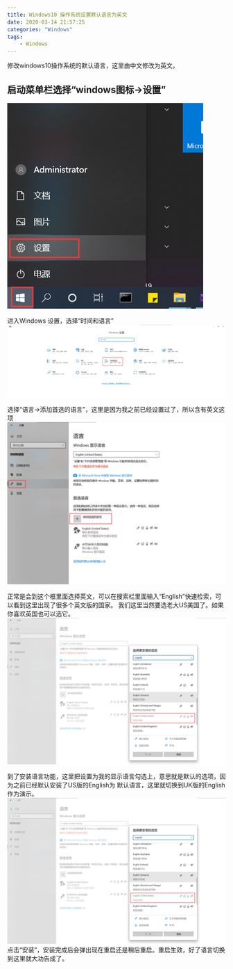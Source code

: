 ```yaml
---
title: Windows10 操作系统设置默认语言为英文
date: 2020-03-14 21:57:25
categories: "Windows"
tags:
	- Windows
---
```

修改windows10操作系统的默认语言，这里由中文修改为英文。
<!-- more -->
## 启动菜单栏选择“windows图标->设置”
<img src="../image/windows/language/1.png">
<br/>

进入Windows 设置，选择“时间和语言”
<img src="../image/windows/language/2.png">
<br/>

选择“语言->添加首选的语言”，这里是因为我之前已经设置过了，所以含有英文这项
<img src="../image/windows/language/3.png">
<br/>

正常是会到这个框里面选择英文，可以在搜索栏里面输入“English”快速检索，可以看到这里出现了很多个英文版的国家。
我们这里当然要选老大US美国了。如果你喜欢英国也可以选它。
<img src="../image/windows/language/4.png">
<br/>

到了安装语言功能，这里把设置为我的显示语言勾选上，意思就是默认的选项，因为之前已经默认安装了US版的English为
默认语言，这里就切换到UK版的English作为演示。
<img src="../image/windows/language/4.png">
<br/>
点击“安装”，安装完成后会弹出现在重启还是稍后重启。重启生效，好了语言切换到这里就大功告成了。